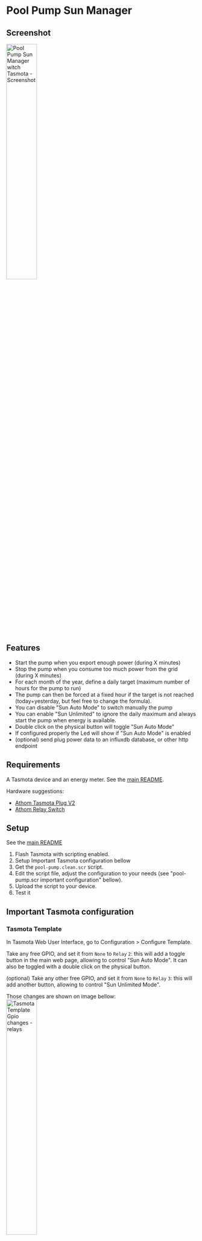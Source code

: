 # Pool Pump Sun Manager

## Screenshot

<img src="/img/tasmota_pool-pump.png" width="40%" alt="Pool Pump Sun Manager witch Tasmota - Screenshot" />

## Features

* Start the pump when you export enough power (during X minutes)
* Stop the pump when you consume too much power from the grid (during X minutes)
* For each month of the year, define a daily target (maximum number of hours for the pump to run)
* The pump can then be forced at a fixed hour if the target is not reached (today+yesterday, but feel free to change the formula).
* You can disable "Sun Auto Mode" to switch manually the pump
* You can enable "Sun Unlimited" to ignore the daily maximum and always start the pump when energy is available.
* Double click on the physical button will toggle "Sun Auto Mode"
* If configured properly the Led will show if "Sun Auto Mode" is enabled
* (optional) send plug power data to an influxdb database, or other http endpoint

## Requirements

A Tasmota device and an energy meter. See the [main README](../).

Hardware suggestions:
* [Athom Tasmota Plug V2](https://www.athom.tech/blank-1/EU-plug)
* [Athom Relay Switch](https://www.athom.tech/blank-1/sensor)

## Setup

See the [main README](../)

1. Flash Tasmota with scripting enabled.
1. Setup Important Tasmota configuration bellow
1. Get the `pool-pump.clean.scr` script.
1. Edit the script file, adjust the configuration to your needs (see "pool-pump.scr important configuration" bellow).
1. Upload the script to your device.
2. Test it

## Important Tasmota configuration

### Tasmota Template

In Tasmota Web User Interface, go to Configuration > Configure Template.

Take any free GPIO, and set it from `None` to `Relay` `2`: this will add a toggle button in the main web page, allowing to control "Sun Auto Mode". It can also be toggled with a double click on the physical button.

(optional) Take any other free GPIO, and set it from `None` to `Relay` `3`: this will add another button, allowing to control "Sun Unlimited Mode".

Those changes are shown on image bellow:  
<img src="/img/gpio_changes_relay.png" width="40%" alt="Tasmota Template Gpio changes - relays " />

Note: feel free to change the name of your device as well. Like "Pool Pump Sun Manager". It's displayed as main title of the Web UI.

Note 2: see led management bellow if your device has an extra led and you want to show the "Sun Auto Mode" status on it.

### Tasmota Console

In Tasmota Web User Interface, go to Tools > Console and configure the following.

```
; Relay 2 controls "Sun Auto Mode". Set it to ON for the script to run, otherwise your are in manual mode.
Power2 on

; Customise the text of the toggle buttons
WebButton1 Pool Pump
WebButton2 Sun Auto Mode
WebButton3 Sun Unlimited

; Be sure to reset Led config to default (LED on when power on)
LedState 1

; Disable power state scanning at restart. otherwise relay2 state is not kept
SetOption63 1
```

For more info see [Tasmota Commands documentation](https://tasmota.github.io/docs/Commands/).

## pool-pump.scr important configuration

### shelly energy meter

Set IP address at the top of the script.

It expects the house general power to be on the 1st shelly clamp.

If it's different, say on the 2nd clamp, change this line in the script:

`http(ip "/emeter/0")` --> `http(ip "/emeter/1")`

### threshold values

Bellow `lkyON` (you are feeding energy to the grid), the pump is switched ON.

Above `lkyOFF` (you are consumming grid energy), the pump is switched OFF.

Be sure that `lkyON + your pump power` stays bellow `lkyOFF`, otherwise if the power stays the same it will flap (on, off, on, off and so on...).

```
; sensible values for a 300w pump:
lkyON=-250
lkyOFF=100
```

### Force hour

Hour of the day at which pump is forced if target is not reached (running time of pump today + yesterday has not reached target).

```
; set high to disable (fh=99)
fh=11
```

Feel free to change the formula to your needs in the code: `pm+pmy<pmt`

## Target runtime daily hours for each Month

In the `>B` section of the script, you can define the target runtime daily hours for each Month.

```
mo[4]=3.5
mo[5]=5
```

Means that the pump will run a maximum of 3h30 in april, and 5h in may.

## pool-pump.scr other configuration (optional)

### Check interval

The check interval is every 60s. Changing it requires also changing the incrementation of recorded minutes, and testing. Do not change it unless you know what you are doing.

### Save interval

Pump runtime minutes for today and yesterday are recorded and saved on flash only every hour. This is to avoid too many writes on flash memory, and breaking the flash.

It means that if your device loose power, you may loose at most 1 hour of recorded minutes (so your pump may run 1h longer that day).

You may decrease it a bit if you want, but keep it a multiple of 60s or the save will not work.

```
 if upsecs%3600==0 {
  svars
 }
```

### Power change sensitivity

You may not want to turn off the pump if a small cloud passes. And the opposite.

The defaults are set to 5 minutes. Feel free to change that:
```
if (pwr[1]==0 and pm<pmt and cnt<=-5 and cuOk==1)
```
Pump will be set ON if power is recorded bellow the threshold (`lkyON`) for 5 times (= 5 minutes).
```
if (pwr[1]==1 and ((pm>pmt and pwr[3]==0) or cnt>=5 or cuOk==0))
```
Pump will be set OFF if power is recorded above the threshold (`lkyOFF`) for 5 times (= 5minutes).

## LED Management for Sun Auto Mode (optional)

This extra configuration allows to show the "Sun Auto Mode" status on a LED. It's handy if you use the double click to switch the mode.

Requirement: a LED plugged on a GPIO. This is the case on Athom Monitoring Smart Plug.

In Tasmota Web User Interface, go to Configuration > Configure Template.

Note: on devices like the Athom Monitoring Smart Plug, there is 2 leds:
* a red led is hard wired to the relay power status. you cannot configure it.
* a blue led is on a GPIO and configurable: we will use it to show the "Sun Auto Mode" status
* the led colors blend behind the button: pink means that both leds are ON

Identify which GPIO is controlling your LED. On Athom Smart Plug it's GPIO13 which is configured as `LedLink` by default. This is your LED. Configure it as `Led_i` `2` so that it will show the status of `Relay` `2` (our "Sun Auto Mode" relay).

Additionnaly, you must:
* assign `LedLink` to any other free GPIO, in order to ignore any link status (as explained in Tasmota doc)
* assign `Led_i` `1` to any other free GPIO, in order to ignore relay 1 power led. Anyway it's already hardwired on the red led. Without that Tasmota will ignore led 2 and it's not working.

Those changes are shown on image bellow:  
<img src="/img/gpio_changes_led.png" width="40%" alt="Tasmota Template Gpio changes - Leds " />

Notes:
* the `_i` in `Led_i` stands for "inverted". Without that the LED is reversed.
* See also: [Tasmota Status LEDs Documentation](https://tasmota.github.io/docs/Lights/#status-leds)
